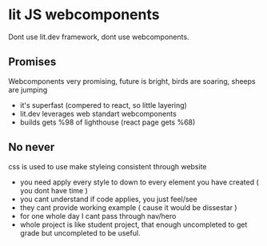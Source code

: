 # lit JS webcomponents
Dont use lit.dev framework, dont use webcomponents. 

## Promises
Webcomponents very promising, future is bright, birds are soaring, sheeps are jumping
* it's superfast (compered to react, so little layering)
* lit.dev leverages web standart webcomponents
* builds gets %98 of lighthouse (react page gets %68)  

## No never
css is used to use make styleing consistent through website
*  you need apply every style to down to every element you have created ( you dont have time )
*  you cant understand if code applies, you just feel/see 
*  they cant provide working example ( cause it would be dissestar )
*  for one whole day I cant pass through nav/hero
* whole project is like student project, that enough uncompleted to get grade but  uncompleted to be useful.

